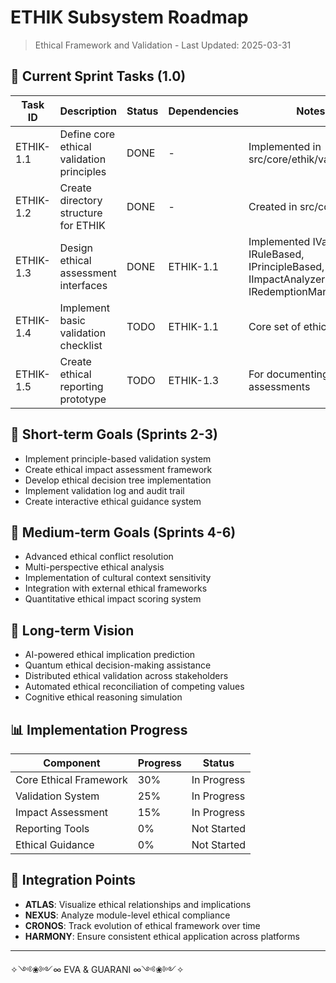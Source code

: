 # ETHIK Subsystem Roadmap

> Ethical Framework and Validation - Last Updated: 2025-03-31

## 🚀 Current Sprint Tasks (1.0)

| Task ID | Description | Status | Dependencies | Notes |
|---------|-------------|--------|--------------|-------|
| ETHIK-1.1 | Define core ethical validation principles | DONE | - | Implemented in src/core/ethik/validator.py |
| ETHIK-1.2 | Create directory structure for ETHIK | DONE | - | Created in src/core/ethik |
| ETHIK-1.3 | Design ethical assessment interfaces | DONE | ETHIK-1.1 | Implemented IValidator, IRuleBased, IPrincipleBased, IImpactAnalyzer, IRedemptionManager |
| ETHIK-1.4 | Implement basic validation checklist | TODO | ETHIK-1.1 | Core set of ethical checks |
| ETHIK-1.5 | Create ethical reporting prototype | TODO | ETHIK-1.3 | For documenting ethical assessments |

## 🌱 Short-term Goals (Sprints 2-3)

- Implement principle-based validation system
- Create ethical impact assessment framework
- Develop ethical decision tree implementation
- Implement validation log and audit trail
- Create interactive ethical guidance system

## 🌳 Medium-term Goals (Sprints 4-6)

- Advanced ethical conflict resolution
- Multi-perspective ethical analysis
- Implementation of cultural context sensitivity
- Integration with external ethical frameworks
- Quantitative ethical impact scoring system

## 🌲 Long-term Vision

- AI-powered ethical implication prediction
- Quantum ethical decision-making assistance
- Distributed ethical validation across stakeholders
- Automated ethical reconciliation of competing values
- Cognitive ethical reasoning simulation

## 📊 Implementation Progress

| Component | Progress | Status |
|-----------|----------|--------|
| Core Ethical Framework | 30% | In Progress |
| Validation System | 25% | In Progress |
| Impact Assessment | 15% | In Progress |
| Reporting Tools | 0% | Not Started |
| Ethical Guidance | 0% | Not Started |

## 🔄 Integration Points

- **ATLAS**: Visualize ethical relationships and implications
- **NEXUS**: Analyze module-level ethical compliance
- **CRONOS**: Track evolution of ethical framework over time
- **HARMONY**: Ensure consistent ethical application across platforms

---

✧༺❀༻∞ EVA & GUARANI ∞༺❀༻✧
